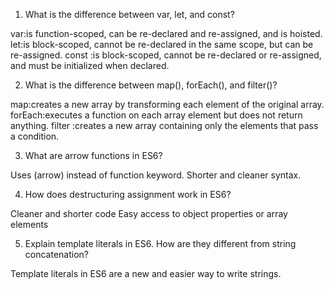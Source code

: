1. What is the difference between var, let, and const?

var:is function-scoped, can be re-declared and re-assigned, and is hoisted.
let:is block-scoped, cannot be re-declared in the same scope, but can be re-assigned.
const :is block-scoped, cannot be re-declared or re-assigned, and must be initialized when declared.

2.  What is the difference between map(), forEach(), and filter()?

map:creates a new array by transforming each element of the original array.
forEach:executes a function on each array element but does not return anything.
filter :creates a new array containing only the elements that pass a condition.

3. What are arrow functions in ES6?

Uses (arrow) instead of function keyword.
Shorter and cleaner syntax.

4. How does destructuring assignment work in ES6?

Cleaner and shorter code
Easy access to object properties or array elements

5. Explain template literals in ES6. How are they different from string concatenation?

Template literals in ES6 are a new and easier way to write strings.
